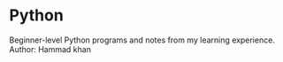 # Python
Beginner-level Python programs and notes from my learning experience.
<br>
Author: Hammad khan
